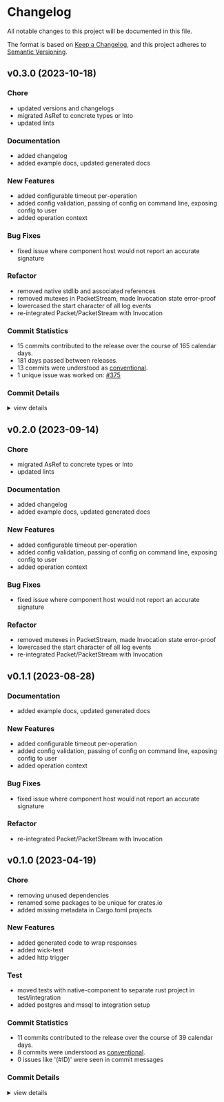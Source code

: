 # Changelog

All notable changes to this project will be documented in this file.

The format is based on [Keep a Changelog](https://keepachangelog.com/en/1.0.0/),
and this project adheres to [Semantic Versioning](https://semver.org/spec/v2.0.0.html).

## v0.3.0 (2023-10-18)

### Chore

 - <csr-id-35ff51b8a93c27475765a7eb65c23256f4f93d67/> updated versions and changelogs
 - <csr-id-60128f7707f2d2a537ffa32e24376f58d7faa7be/> migrated AsRef<str> to concrete types or Into<String>
 - <csr-id-7bb686524f6adaaebbd3d6502ee24c0d5f6efc7c/> updated lints

### Documentation

 - <csr-id-37905206a10ff16406b77ad296d467ebf76fc8fb/> added changelog
 - <csr-id-0d37e8af72f6578595deb2138b57711a2ff6ceca/> added example docs, updated generated docs

### New Features

 - <csr-id-d0d58bed91a911c19a8fcd54d2ec5f9a6fd1d74d/> added configurable timeout per-operation
 - <csr-id-954e9ffbdab962ad051764f5a9dcb90bfe543175/> added config validation, passing of config on command line, exposing config to user
 - <csr-id-88dbedb624e1e381f253fb6b56d9af81ceeb00c8/> added operation context

### Bug Fixes

 - <csr-id-495734dc37a29801ca2c68c77da60d0b30905303/> fixed issue where component host would not report an accurate signature

### Refactor

 - <csr-id-69d79c1c8eee66dcd766648c359145a1898691c7/> removed native stdlib and associated references
 - <csr-id-0f3fef30abf88525a9966b823edccb18a1919aaf/> removed mutexes in PacketStream, made Invocation state error-proof
 - <csr-id-43fa5081c09f1e4003f550c6ae62bfcc50d6e6f5/> lowercased the start character of all log events
 - <csr-id-12a0f6de257cf4b5789474fef448c7828f315bb5/> re-integrated Packet/PacketStream with Invocation

### Commit Statistics

<csr-read-only-do-not-edit/>

 - 15 commits contributed to the release over the course of 165 calendar days.
 - 181 days passed between releases.
 - 13 commits were understood as [conventional](https://www.conventionalcommits.org).
 - 1 unique issue was worked on: [#375](https://github.com/candlecorp/wick/issues/375)

### Commit Details

<csr-read-only-do-not-edit/>

<details><summary>view details</summary>

 * **[#375](https://github.com/candlecorp/wick/issues/375)**
    - Fixed rustdoc, cleaned up buildability of individual crates ([`c3aae56`](https://github.com/candlecorp/wick/commit/c3aae5603084135101a302981dc6e72c9a257e8d))
 * **Uncategorized**
    - Removed native stdlib and associated references ([`69d79c1`](https://github.com/candlecorp/wick/commit/69d79c1c8eee66dcd766648c359145a1898691c7))
    - Updated versions and changelogs ([`35ff51b`](https://github.com/candlecorp/wick/commit/35ff51b8a93c27475765a7eb65c23256f4f93d67))
    - Removed mutexes in PacketStream, made Invocation state error-proof ([`0f3fef3`](https://github.com/candlecorp/wick/commit/0f3fef30abf88525a9966b823edccb18a1919aaf))
    - Migrated AsRef<str> to concrete types or Into<String> ([`60128f7`](https://github.com/candlecorp/wick/commit/60128f7707f2d2a537ffa32e24376f58d7faa7be))
    - Updated lints ([`7bb6865`](https://github.com/candlecorp/wick/commit/7bb686524f6adaaebbd3d6502ee24c0d5f6efc7c))
    - Merge remote-tracking branch 'refs/remotes/origin/main' ([`344b60c`](https://github.com/candlecorp/wick/commit/344b60c854bd33f1d267c7f422378e2716496ba6))
    - Lowercased the start character of all log events ([`43fa508`](https://github.com/candlecorp/wick/commit/43fa5081c09f1e4003f550c6ae62bfcc50d6e6f5))
    - Added changelog ([`3790520`](https://github.com/candlecorp/wick/commit/37905206a10ff16406b77ad296d467ebf76fc8fb))
    - Added example docs, updated generated docs ([`0d37e8a`](https://github.com/candlecorp/wick/commit/0d37e8af72f6578595deb2138b57711a2ff6ceca))
    - Added configurable timeout per-operation ([`d0d58be`](https://github.com/candlecorp/wick/commit/d0d58bed91a911c19a8fcd54d2ec5f9a6fd1d74d))
    - Fixed issue where component host would not report an accurate signature ([`495734d`](https://github.com/candlecorp/wick/commit/495734dc37a29801ca2c68c77da60d0b30905303))
    - Added config validation, passing of config on command line, exposing config to user ([`954e9ff`](https://github.com/candlecorp/wick/commit/954e9ffbdab962ad051764f5a9dcb90bfe543175))
    - Re-integrated Packet/PacketStream with Invocation ([`12a0f6d`](https://github.com/candlecorp/wick/commit/12a0f6de257cf4b5789474fef448c7828f315bb5))
    - Added operation context ([`88dbedb`](https://github.com/candlecorp/wick/commit/88dbedb624e1e381f253fb6b56d9af81ceeb00c8))
</details>

## v0.2.0 (2023-09-14)

<csr-id-60128f7707f2d2a537ffa32e24376f58d7faa7be/>
<csr-id-7bb686524f6adaaebbd3d6502ee24c0d5f6efc7c/>
<csr-id-0f3fef30abf88525a9966b823edccb18a1919aaf/>
<csr-id-43fa5081c09f1e4003f550c6ae62bfcc50d6e6f5/>
<csr-id-12a0f6de257cf4b5789474fef448c7828f315bb5/>

### Chore

 - <csr-id-60128f7707f2d2a537ffa32e24376f58d7faa7be/> migrated AsRef<str> to concrete types or Into<String>
 - <csr-id-7bb686524f6adaaebbd3d6502ee24c0d5f6efc7c/> updated lints

### Documentation

 - <csr-id-37905206a10ff16406b77ad296d467ebf76fc8fb/> added changelog
 - <csr-id-0d37e8af72f6578595deb2138b57711a2ff6ceca/> added example docs, updated generated docs

### New Features

 - <csr-id-d0d58bed91a911c19a8fcd54d2ec5f9a6fd1d74d/> added configurable timeout per-operation
 - <csr-id-954e9ffbdab962ad051764f5a9dcb90bfe543175/> added config validation, passing of config on command line, exposing config to user
 - <csr-id-88dbedb624e1e381f253fb6b56d9af81ceeb00c8/> added operation context

### Bug Fixes

 - <csr-id-495734dc37a29801ca2c68c77da60d0b30905303/> fixed issue where component host would not report an accurate signature

### Refactor

 - <csr-id-0f3fef30abf88525a9966b823edccb18a1919aaf/> removed mutexes in PacketStream, made Invocation state error-proof
 - <csr-id-43fa5081c09f1e4003f550c6ae62bfcc50d6e6f5/> lowercased the start character of all log events
 - <csr-id-12a0f6de257cf4b5789474fef448c7828f315bb5/> re-integrated Packet/PacketStream with Invocation

## v0.1.1 (2023-08-28)

<csr-id-12a0f6de257cf4b5789474fef448c7828f315bb5/>

### Documentation

 - <csr-id-0d37e8af72f6578595deb2138b57711a2ff6ceca/> added example docs, updated generated docs

### New Features

 - <csr-id-d0d58bed91a911c19a8fcd54d2ec5f9a6fd1d74d/> added configurable timeout per-operation
 - <csr-id-954e9ffbdab962ad051764f5a9dcb90bfe543175/> added config validation, passing of config on command line, exposing config to user
 - <csr-id-88dbedb624e1e381f253fb6b56d9af81ceeb00c8/> added operation context

### Bug Fixes

 - <csr-id-495734dc37a29801ca2c68c77da60d0b30905303/> fixed issue where component host would not report an accurate signature

### Refactor

 - <csr-id-12a0f6de257cf4b5789474fef448c7828f315bb5/> re-integrated Packet/PacketStream with Invocation

## v0.1.0 (2023-04-19)

<csr-id-82fd51f5f813ea6887f40a0df031f33e13b0fd99/>
<csr-id-45c7b192ab740c7b1c0f60466e73e3f6cb9d21be/>
<csr-id-f7c7615186d900b8f509355b2012dec66c4ad76a/>
<csr-id-890b9dd879e9d18c8e989989a01e73eb5a987b2f/>
<csr-id-ce40e430c0aae30ef85a710f5476d32a87d4dec4/>

### Chore

 - <csr-id-82fd51f5f813ea6887f40a0df031f33e13b0fd99/> removing unused dependencies
 - <csr-id-45c7b192ab740c7b1c0f60466e73e3f6cb9d21be/> renamed some packages to be unique for crates.io
 - <csr-id-f7c7615186d900b8f509355b2012dec66c4ad76a/> added missing metadata in Cargo.toml projects

### New Features

 - <csr-id-73e631097656436f10eda91816c137fa94c1a043/> added generated code to wrap responses
 - <csr-id-bc79d37c98b41e10815a9641396e73b3c4c3b55a/> added wick-test
 - <csr-id-d90f0ab4aa1afc911859d2877903bc1f164cfbf5/> added http trigger

### Test

 - <csr-id-890b9dd879e9d18c8e989989a01e73eb5a987b2f/> moved tests with native-component to separate rust project in test/integration
 - <csr-id-ce40e430c0aae30ef85a710f5476d32a87d4dec4/> added postgres and mssql to integration setup

### Commit Statistics

<csr-read-only-do-not-edit/>

 - 11 commits contributed to the release over the course of 39 calendar days.
 - 8 commits were understood as [conventional](https://www.conventionalcommits.org).
 - 0 issues like '(#ID)' were seen in commit messages

### Commit Details

<csr-read-only-do-not-edit/>

<details><summary>view details</summary>

 * **Uncategorized**
    - Moved tests with native-component to separate rust project in test/integration ([`890b9dd`](https://github.com/candlecorp/wick/commit/890b9dd879e9d18c8e989989a01e73eb5a987b2f))
    - Removing unused dependencies ([`82fd51f`](https://github.com/candlecorp/wick/commit/82fd51f5f813ea6887f40a0df031f33e13b0fd99))
    - Renamed some packages to be unique for crates.io ([`45c7b19`](https://github.com/candlecorp/wick/commit/45c7b192ab740c7b1c0f60466e73e3f6cb9d21be))
    - Added missing metadata in Cargo.toml projects ([`f7c7615`](https://github.com/candlecorp/wick/commit/f7c7615186d900b8f509355b2012dec66c4ad76a))
    - Added generated code to wrap responses ([`73e6310`](https://github.com/candlecorp/wick/commit/73e631097656436f10eda91816c137fa94c1a043))
    - Added postgres and mssql to integration setup ([`ce40e43`](https://github.com/candlecorp/wick/commit/ce40e430c0aae30ef85a710f5476d32a87d4dec4))
    - Added wick-test ([`bc79d37`](https://github.com/candlecorp/wick/commit/bc79d37c98b41e10815a9641396e73b3c4c3b55a))
    - Added http trigger ([`d90f0ab`](https://github.com/candlecorp/wick/commit/d90f0ab4aa1afc911859d2877903bc1f164cfbf5))
    - Fix: updated wick-component-codegen metadata fix: updated cargo deny configuration ([`51406ea`](https://github.com/candlecorp/wick/commit/51406ea741ef3d73389e3859c5a3ee41fba9079f))
    - Unified workspace dependencies, added versions ([`2f2c131`](https://github.com/candlecorp/wick/commit/2f2c13155e236a3d55d31adb2a12b5ea26e89f25))
    - Renamed wasmflow->wick, migrated root-level tests to better locations ([`ed9bef3`](https://github.com/candlecorp/wick/commit/ed9bef306029db64675434500ba7c1519e65478e))
</details>

